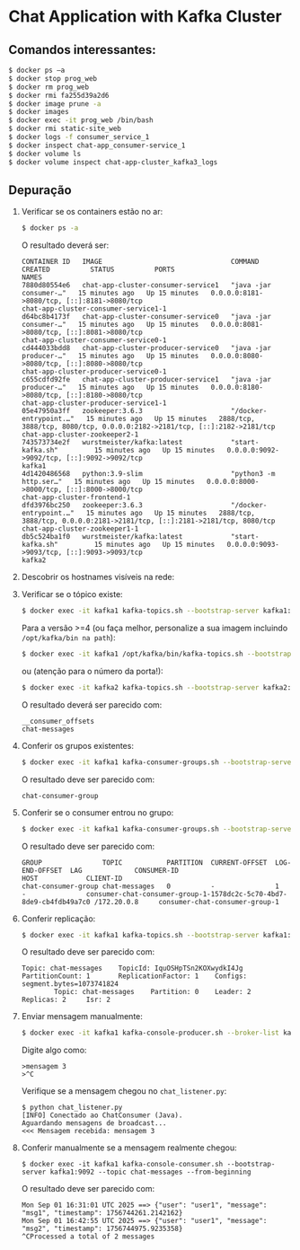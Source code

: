 # Chat Application with Kafka Cluster

## Comandos interessantes:

```bash
$ docker ps –a
$ docker stop prog_web
$ docker rm prog_web
$ docker rmi fa255d39a2d6
$ docker image prune -a
$ docker images
$ docker exec -it prog_web /bin/bash
$ docker rmi static-site_web
$ docker logs -f consumer_service_1
$ docker inspect chat-app_consumer-service_1
$ docker volume ls
$ docker volume inspect chat-app-cluster_kafka3_logs
```

## Depuração

1. Verificar se os containers estão no ar:
    ```bash
    $ docker ps -a
    ```

    O resultado deverá ser:
    ```text
    CONTAINER ID   IMAGE                                COMMAND                  CREATED          STATUS          PORTS                                                                       NAMES
    7880d80554e6   chat-app-cluster-consumer-service1   "java -jar consumer-…"   15 minutes ago   Up 15 minutes   0.0.0.0:8181->8080/tcp, [::]:8181->8080/tcp                                 chat-app-cluster-consumer-service1-1
    d64bc8b4173f   chat-app-cluster-consumer-service0   "java -jar consumer-…"   15 minutes ago   Up 15 minutes   0.0.0.0:8081->8080/tcp, [::]:8081->8080/tcp                                 chat-app-cluster-consumer-service0-1
    cd444033bdd8   chat-app-cluster-producer-service0   "java -jar producer-…"   15 minutes ago   Up 15 minutes   0.0.0.0:8080->8080/tcp, [::]:8080->8080/tcp                                 chat-app-cluster-producer-service0-1
    c655cdfd92fe   chat-app-cluster-producer-service1   "java -jar producer-…"   15 minutes ago   Up 15 minutes   0.0.0.0:8180->8080/tcp, [::]:8180->8080/tcp                                 chat-app-cluster-producer-service1-1
    05e47950a3ff   zookeeper:3.6.3                      "/docker-entrypoint.…"   15 minutes ago   Up 15 minutes   2888/tcp, 3888/tcp, 8080/tcp, 0.0.0.0:2182->2181/tcp, [::]:2182->2181/tcp   chat-app-cluster-zookeeper2-1
    743573734e2f   wurstmeister/kafka:latest            "start-kafka.sh"         15 minutes ago   Up 15 minutes   0.0.0.0:9092->9092/tcp, [::]:9092->9092/tcp                                 kafka1
    4d1420486568   python:3.9-slim                      "python3 -m http.ser…"   15 minutes ago   Up 15 minutes   0.0.0.0:8000->8000/tcp, [::]:8000->8000/tcp                                 chat-app-cluster-frontend-1
    dfd3976bc250   zookeeper:3.6.3                      "/docker-entrypoint.…"   15 minutes ago   Up 15 minutes   2888/tcp, 3888/tcp, 0.0.0.0:2181->2181/tcp, [::]:2181->2181/tcp, 8080/tcp   chat-app-cluster-zookeeper1-1
    db5c524ba1f0   wurstmeister/kafka:latest            "start-kafka.sh"         15 minutes ago   Up 15 minutes   0.0.0.0:9093->9093/tcp, [::]:9093->9093/tcp                                 kafka2
    ```

1. Descobrir os hostnames visíveis na rede:

1. Verificar se o tópico existe:
    ```bash
    $ docker exec -it kafka1 kafka-topics.sh --bootstrap-server kafka1:9092 --list
    ```
    Para a versão >=4 (ou faça melhor, personalize a sua imagem incluindo `/opt/kafka/bin na path`):
    ```bash
    $ docker exec -it kafka1 /opt/kafka/bin/kafka-topics.sh --bootstrap-server kafka1:9092 --list
    ```
    ou (atenção para o número da porta!):
    ```bash
    $ docker exec -it kafka2 kafka-topics.sh --bootstrap-server kafka2:9093 --list
    ```

    O resultado deverá ser parecido com:
    ```text
    __consumer_offsets
    chat-messages
    ```

1. Conferir os grupos existentes:
    ```bash
    $ docker exec -it kafka1 kafka-consumer-groups.sh --bootstrap-server kafka1:9092 --list
    ```

    O resultado deve ser parecido com:
    ```text
    chat-consumer-group
    ```

1. Conferir se o consumer entrou no grupo:
    ```bash
    $ docker exec -it kafka1 kafka-consumer-groups.sh --bootstrap-server kafka1:9092 --describe --group chat-consumer-group
    ```

    O resultado deve ser parecido com:
    ```text
    GROUP               TOPIC           PARTITION  CURRENT-OFFSET  LOG-END-OFFSET  LAG             CONSUMER-ID                                                         HOST            CLIENT-ID
    chat-consumer-group chat-messages   0          -               1               -               consumer-chat-consumer-group-1-1578dc2c-5c70-4bd7-8de9-cb4fdb49a7c0 /172.20.0.8     consumer-chat-consumer-group-1
    ```

1. Conferir replicação:
    ```bash
    $ docker exec -it kafka1 kafka-topics.sh --bootstrap-server kafka1:9092 --describe --topic chat-messages
    ```

    O resultado deve ser parecido com:
    ```text
    Topic: chat-messages    TopicId: IquOSHpTSn2KOXwydkI4Jg PartitionCount: 1       ReplicationFactor: 1    Configs: segment.bytes=1073741824
            Topic: chat-messages    Partition: 0    Leader: 2       Replicas: 2     Isr: 2
    ```

1. Enviar mensagem manualmente:
    ```bash
    $ docker exec -it kafka1 kafka-console-producer.sh --broker-list kafka1:9092 --topic chat-messages
    ```

    Digite algo como:
    ```text
    >mensagem 3
    >^C
    ```

    Verifique se a mensagem chegou no `chat_listener.py`:
    ```text
    $ python chat_listener.py 
    [INFO] Conectado ao ChatConsumer (Java).
    Aguardando mensagens de broadcast...
    <<< Mensagem recebida: mensagem 3
    ```

1. Conferir manualmente se a mensagem realmente chegou:
    ```text
    $ docker exec -it kafka1 kafka-console-consumer.sh --bootstrap-server kafka1:9092 --topic chat-messages --from-beginning
    ```

    O resultado deve ser parecido com:
    ```text
    Mon Sep 01 16:31:01 UTC 2025 ==> {"user": "user1", "message": "msg1", "timestamp": 1756744261.2142162}
    Mon Sep 01 16:42:55 UTC 2025 ==> {"user": "user1", "message": "msg2", "timestamp": 1756744975.9235358}
    ^CProcessed a total of 2 messages
    ```
